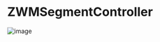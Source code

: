 # ZWMSegmentController
![image](https://github.com/weiming4219/ZWMSegmentController/master/segment.gif)
